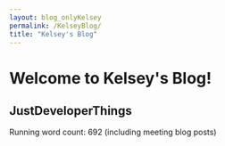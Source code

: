 ```yaml
---
layout: blog_onlyKelsey
permalink: /KelseyBlog/
title: "Kelsey's Blog"
---
```


# Welcome to Kelsey's Blog!
## JustDeveloperThings

Running word count: 692 (including meeting blog posts)